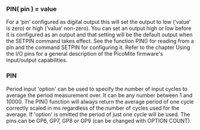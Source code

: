 

### PIN( pin ) = value

 For a ‘pin’ configured as digital output this will set the output to low (‘value’ is zero) or high (‘value’ non-zero). You can set an output high or low before it is configured as an output and that setting will be the default output when the SETPIN command takes effect. See the function PIN() for reading from a pin and the command SETPIN for configuring it. Refer to the chapter Using the I/O pins for a general description of the PicoMite firmware's input/output capabilities.

### PIN

 Period input 'option' can be used to specify the number of input cycles to average the period measurement over. It can be any number between 1 and 10000. The PIN() function will always return the average period of one cycle correctly scaled in ms regardless of the number of cycles used for the average. If 'option' is omitted the period of just one cycle will be used. The pins can be GP6, GP7, GP8 or GP9 (can be changed with OPTION COUNT).